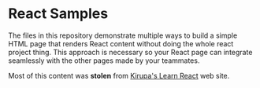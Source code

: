 # React Samples

The files in this repository demonstrate multiple ways to build a simple HTML page that renders React content without doing the whole react project thing. This approach is necessary so your React page can integrate seamlessly with the other pages made by your teammates.

Most of this content was **stolen** from [Kirupa's Learn React](https://www.kirupa.com/react/) web site.